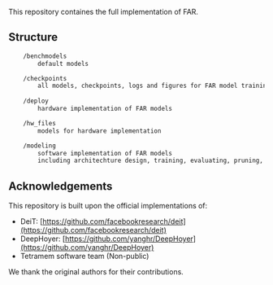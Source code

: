 This repository containes the full implementation of FAR.

## Structure
```bash
    /benchmodels
        default models

    /checkpoints
        all models, checkpoints, logs and figures for FAR model training
    
    /deploy
        hardware implementation of FAR models

    /hw_files
        models for hardware implementation

    /modeling
        software implementation of FAR models
        including architechture design, training, evaluating, pruning, visualization, etc.
```


## Acknowledgements

This repository is built upon the official implementations of:

* DeiT: [https://github.com/facebookresearch/deit](https://github.com/facebookresearch/deit)
* DeepHoyer: [https://github.com/yanghr/DeepHoyer](https://github.com/yanghr/DeepHoyer)
* Tetramem software team (Non-public)

We thank the original authors for their contributions.